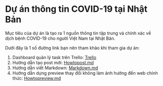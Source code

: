# Dự án thông tin COVID-19 tại Nhật Bản

Mục tiêu của dự án là tạo ra 1 nguồn thông tin tập trung và chính xác về dịch bệnh COVID-19 cho người Việt Nam tại Nhật Bản.

Dưới đây là 1 số đường link bạn nên tham khảo khi tham gia dự án:

1. Dashboard quản lý task trên Trello: [Trello](https://trello.com/b/ZLdoryby/dashboard)
2. Hướng dẫn tạo post mới: [Howtopost.md](Howtopost.md)
3. Hướng dẫn viết Markdown: [Markdown.md](Markdown.md)
4. Hướng dẫn dựng preview thay đổi không làm ảnh hưởng đến web chính thức: [Howtopreview.md](Howtopreview.md)